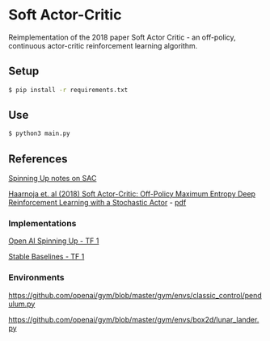# Soft Actor-Critic 

Reimplementation of the 2018 paper Soft Actor Critic - an off-policy, continuous actor-critic reinforcement learning algorithm.


## Setup

```bash
$ pip install -r requirements.txt
```

## Use

```bash
$ python3 main.py
```


## References

[Spinning Up notes on SAC](https://spinningup.openai.com/en/latest/algorithms/sac.html)

[Haarnoja et. al (2018) Soft Actor-Critic: Off-Policy Maximum Entropy Deep Reinforcement Learning with a Stochastic Actor](https://arxiv.org/abs/1801.01290) - [pdf](https://arxiv.org/pdf/1801.01290.pdf)


### Implementations

[Open AI Spinning Up - TF 1](https://github.com/openai/spinningup/blob/master/spinup/algos/tf1/sac/core.py)

[Stable Baselines - TF 1](https://stable-baselines.readthedocs.io/en/master/_modules/stable_baselines/sac/policies.html)


### Environments

https://github.com/openai/gym/blob/master/gym/envs/classic_control/pendulum.py

https://github.com/openai/gym/blob/master/gym/envs/box2d/lunar_lander.py
